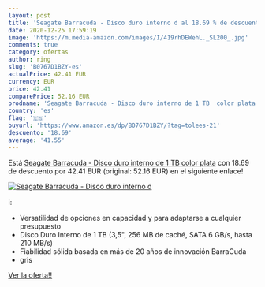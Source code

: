 ```yaml
---
layout: post
title: 'Seagate Barracuda - Disco duro interno d al 18.69 % de descuento'
date: 2020-12-25 17:59:19
image: 'https://m.media-amazon.com/images/I/419rhDEWehL._SL200_.jpg'
comments: true
category: ofertas
author: ring
slug: 'B0767D1BZY-es'
actualPrice: 42.41 EUR
currency: EUR
price: 42.41
comparePrice: 52.16 EUR
prodname: 'Seagate Barracuda - Disco duro interno de 1 TB  color plata'
country: 'es'
flag: '🇪🇸'
buyurl: 'https://www.amazon.es/dp/B0767D1BZY/?tag=tolees-21'
descuento: '18.69'
average: '41.55'
---
```


Está [Seagate Barracuda - Disco duro interno de 1 TB  color plata](https://www.amazon.es/dp/B0767D1BZY/?tag=tolees-21) con 18.69 de descuento por 42.41 EUR (original: 52.16 EUR) en el siguiente enlace!

[![Seagate Barracuda - Disco duro interno d](https://m.media-amazon.com/images/I/419rhDEWehL._SL200_.jpg)](https://www.amazon.es/dp/B0767D1BZY/?tag=tolees-21)

ℹ️:

- Versatilidad de opciones en capacidad y para adaptarse a cualquier presupuesto
- Disco Duro Interno de 1 TB (3,5", 256 MB de caché, SATA 6 GB/s, hasta 210 MB/s)
- Fiabilidad sólida basada en más de 20 años de innovación BarraCuda
- gris

[Ver la oferta!!](https://www.amazon.es/dp/B0767D1BZY/?tag=tolees-21)
